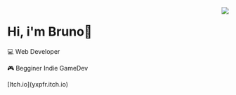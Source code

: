 <img align="right" src="https://github-readme-stats.vercel.app/api/top-langs/?username=brunopstephan&theme=dracula">
<h1 align="left">Hi, i'm Bruno👋</h1>
<p align="left">💻 Web Developer</p>
<p align="left">🎮 Begginer Indie GameDev <img width="15px" src="https://static.itch.io/images/app-icon.svg"> </p>
[Itch.io](yxpfr.itch.io)



